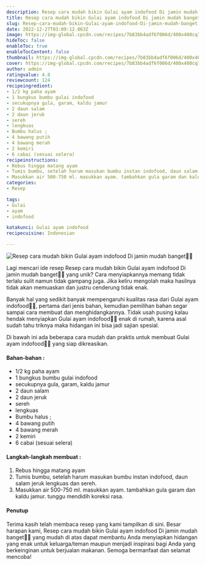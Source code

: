 ```yaml
---
description: Resep cara mudah bikin Gulai ayam indofood Di jamin mudah banget"
title: Resep cara mudah bikin Gulai ayam indofood Di jamin mudah banget
slug: Resep-cara-mudah-bikin-Gulai-ayam-indofood-Di-jamin-mudah-banget
date: 2022-12-27T03:09:12.063Z
image: https://img-global.cpcdn.com/recipes/7b83bb4adf6f006d/400x400cq70/photo.jpg
hideToc: false
enableToc: true
enableTocContent: false
thumbnail: https://img-global.cpcdn.com/recipes/7b83bb4adf6f006d/400x400cq70/photo.jpg
cover: https://img-global.cpcdn.com/recipes/7b83bb4adf6f006d/400x400cq70/photo.jpg
author: admin
ratingvalue: 4.8
reviewcount: 124
recipeingredient:
- 1/2 kg paha ayam
- 1 bungkus bumbu gulai indofood
- secukupnya gula, garam, kaldu jamur
- 2 daun salam
- 2 daun jeruk
- sereh
- lengkuas
- Bumbu halus ;
- 4 bawang putih
- 4 bawang merah
- 2 kemiri
- 6 cabai (sesuai selera)
recipeinstructions:
- Rebus hingga matang ayam
- Tumis bumbu, setelah harum masukan bumbu instan indofood, daun salam jeruk lengkuas dan sereh.
- Masukkan air 500-750 ml. masukkan ayam. tambahkan gula garam dan kaldu jamur. tunggu mendidih koreksi rasa.
categories:
- Resep

tags:
- Gulai
- ayam
- indofood

katakunci: Gulai ayam indofood
recipecuisine: Indonesian

---
```


![Resep cara mudah bikin Gulai ayam indofood Di jamin mudah banget👩‍🍳](https://img-global.cpcdn.com/recipes/7b83bb4adf6f006d/400x400cq70/photo.jpg)

Lagi mencari ide resep Resep cara mudah bikin Gulai ayam indofood Di jamin mudah banget👩‍🍳 yang unik? Cara menyiapkannya memang tidak terlalu sulit namun tidak gampang juga. Jika keliru mengolah maka hasilnya tidak akan memuaskan dan justru cenderung tidak enak.

Banyak hal yang sedikit banyak mempengaruhi kualitas rasa dari Gulai ayam indofood👩‍🍳, pertama dari jenis bahan, kemudian pemilihan bahan segar sampai cara membuat dan menghidangkannya. Tidak usah pusing kalau hendak menyiapkan Gulai ayam indofood👩‍🍳 enak di rumah, karena asal sudah tahu triknya maka hidangan ini bisa jadi sajian spesial.

Di bawah ini ada beberapa cara mudah dan praktis untuk membuat Gulai ayam indofood👩‍🍳 yang siap dikreasikan.

<!--inarticleads1-->

#### Bahan-bahan :

- 1/2 kg paha ayam
- 1 bungkus bumbu gulai indofood
- secukupnya gula, garam, kaldu jamur
- 2 daun salam
- 2 daun jeruk
- sereh
- lengkuas
- Bumbu halus ;
- 4 bawang putih
- 4 bawang merah
- 2 kemiri
- 6 cabai (sesuai selera)

<!--inarticleads2-->

#### Langkah-langkah membuat :

1. Rebus hingga matang ayam
1. Tumis bumbu, setelah harum masukan bumbu instan indofood, daun salam jeruk lengkuas dan sereh.
1. Masukkan air 500-750 ml. masukkan ayam. tambahkan gula garam dan kaldu jamur. tunggu mendidih koreksi rasa.

#### Penutup

Terima kasih telah membaca resep yang kami tampilkan di sini. Besar harapan kami, Resep cara mudah bikin Gulai ayam indofood Di jamin mudah banget👩‍🍳 yang mudah di atas dapat membantu Anda menyiapkan hidangan yang enak untuk keluarga/teman maupun menjadi inspirasi bagi Anda yang berkeinginan untuk berjualan makanan. Semoga bermanfaat dan selamat mencoba!